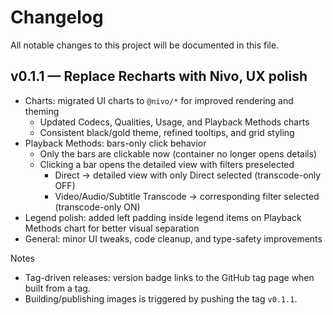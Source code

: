 # Changelog

All notable changes to this project will be documented in this file.

## v0.1.1 — Replace Recharts with Nivo, UX polish

- Charts: migrated UI charts to `@nivo/*` for improved rendering and theming
  - Updated Codecs, Qualities, Usage, and Playback Methods charts
  - Consistent black/gold theme, refined tooltips, and grid styling
- Playback Methods: bars-only click behavior
  - Only the bars are clickable now (container no longer opens details)
  - Clicking a bar opens the detailed view with filters preselected
    - Direct → detailed view with only Direct selected (transcode-only OFF)
    - Video/Audio/Subtitle Transcode → corresponding filter selected (transcode-only ON)
- Legend polish: added left padding inside legend items on Playback Methods chart for better visual separation
- General: minor UI tweaks, code cleanup, and type-safety improvements

Notes
- Tag-driven releases: version badge links to the GitHub tag page when built from a tag.
- Building/publishing images is triggered by pushing the tag `v0.1.1`.

